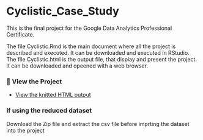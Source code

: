 # Cyclistic_Case_Study

This is the final project for the Google Data Analytics Professional Certificate.

The file Cyclistic.Rmd is the main document where all the project is described and executed. It can be downloaded and executed in RStudio.
The file Cyclistic.html is the output file, that display and present the project. It can be downloaded and opeened with a web browser.

### 📄 View the Project

- [View the knitted HTML output](Cyclistic.html)

### If using the reduced dataset
Download the Zip file and extract the csv file before imprting the dataset into the project